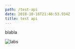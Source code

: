 ```yaml
---
path: /test-api
date: 2018-10-16T21:46:53.934Z
title: test api
---
```

blabla

![labs](/images/uploads/labs.png)
